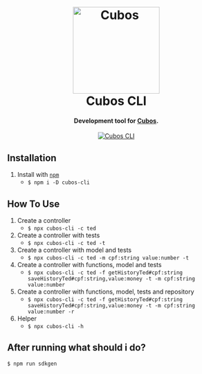 <h1 align="center">
  <br>
  <a href="https://cubos.io"><img src="https://user-images.githubusercontent.com/8952441/75359066-94044a00-5892-11ea-9ea6-2027e027870f.jpeg" alt="Cubos" width="200"></a>
  <br>
  Cubos CLI
  <br>
</h1>

<h4 align="center">Development tool for <a href="http://cubos.io" target="_blank">Cubos</a>.</h4>

<p align="center">
  <a href="https://badge.fury.io/js/cubos-cli">
    <img src="https://badge.fury.io/js/cubos-cli.svg"
         alt="Cubos CLI">
  </a>
</p>

**Installation**
---

1. Install with [`npm`](https://www.npmjs.com/package/cubos-cli)
    + `$ npm i -D cubos-cli`

**How To Use**
---

1. Create a controller
    + `$ npx cubos-cli -c ted`
2. Create a controller with tests
    + `$ npx cubos-cli -c ted -t`
3. Create a controller with model and tests
    + `$ npx cubos-cli -c ted -m cpf:string value:number -t`
4. Create a controller with functions,  model and tests
    + `$ npx cubos-cli -c ted -f getHistoryTed#cpf:string saveHistoryTed#cpf:string,value:money -t -m cpf:string value:number`
5. Create a controller with functions,  model, tests and repository
    + `$ npx cubos-cli -c ted -f getHistoryTed#cpf:string saveHistoryTed#cpf:string,value:money -t -m cpf:string value:number -r`
6. Helper
    + `$ npx cubos-cli -h`
    
**After running what should i do?**
---

`$ npm run sdkgen`
